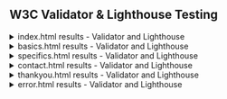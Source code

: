 ## W3C Validator & Lighthouse Testing

<details>
  <summary>index.html results - Validator and Lighthouse</summary>
</details>
<details>
  <summary>basics.html results - Validator and Lighthouse</summary>
  
  #### W3C Validator Results
  ![Testing Results - basics.html](testing/basics-validator.png)
  
  #### Lighthouse Results - Desktop
  ![Testing Results - basics.html](testing/basics-desktop.png)
  
  #### Lighthouse Results - Mobile
  ![Testing Results - basics.html](testing/basics-mobile.png)
</details>
<details>
  <summary>specifics.html results - Validator and Lighthouse</summary>
  
  #### W3C Validator Results
  ![Testing Results - specifics.html](testing/specifics-validator.png)
  
  #### Lighthouse Results - Desktop
  ![Testing Results - specifics.html](testing/specifics-desktop.png)
  
  #### Lighthouse Results - Mobile
  ![Testing Results - specifics.html](testing/specifics-mobile.png)
  
</details>
<details>
  <summary>contact.html results - Validator and Lighthouse</summary>
</details>
<details>
  <summary>thankyou.html results - Validator and Lighthouse</summary>
</details>
<details>
  <summary>error.html results - Validator and Lighthouse</summary>
</details>


